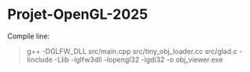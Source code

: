 # Projet-OpenGL-2025

Compile line:

> g++ -DGLFW_DLL src/main.cpp src/tiny_obj_loader.cc src/glad.c -Iinclude -Llib -lglfw3dll -lopengl32 -lgdi32 -o obj_viewer.exe
